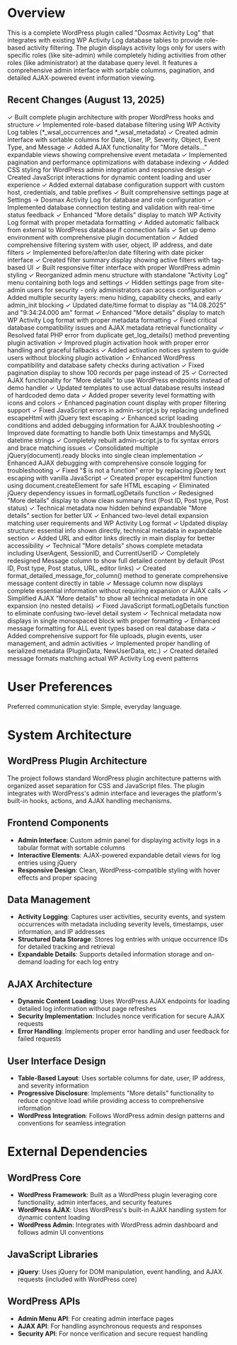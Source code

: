 # Overview

This is a complete WordPress plugin called "Dosmax Activity Log" that integrates with existing WP Activity Log database tables to provide role-based activity filtering. The plugin displays activity logs only for users with specific roles (like site-admin) while completely hiding activities from other roles (like administrator) at the database query level. It features a comprehensive admin interface with sortable columns, pagination, and detailed AJAX-powered event information viewing.

## Recent Changes (August 13, 2025)

✓ Built complete plugin architecture with proper WordPress hooks and structure
✓ Implemented role-based database filtering using WP Activity Log tables (*_wsal_occurrences and *_wsal_metadata)
✓ Created admin interface with sortable columns for Date, User, IP, Severity, Object, Event Type, and Message
✓ Added AJAX functionality for "More details..." expandable views showing comprehensive event metadata
✓ Implemented pagination and performance optimizations with database indexing
✓ Added CSS styling for WordPress admin integration and responsive design
✓ Created JavaScript interactions for dynamic content loading and user experience
✓ Added external database configuration support with custom host, credentials, and table prefixes
✓ Built comprehensive settings page at Settings → Dosmax Activity Log for database and role configuration
✓ Implemented database connection testing and validation with real-time status feedback
✓ Enhanced "More details" display to match WP Activity Log format with proper metadata formatting
✓ Added automatic fallback from external to WordPress database if connection fails
✓ Set up demo environment with comprehensive plugin documentation
✓ Added comprehensive filtering system with user, object, IP address, and date filters
✓ Implemented before/after/on date filtering with date picker interface
✓ Created filter summary display showing active filters with tag-based UI
✓ Built responsive filter interface with proper WordPress admin styling
✓ Reorganized admin menu structure with standalone "Activity Log" menu containing both logs and settings
✓ Hidden settings page from site-admin users for security - only administrators can access configuration
✓ Added multiple security layers: menu hiding, capability checks, and early admin_init blocking
✓ Updated date/time format to display as "14.08.2025" and "9:34:24.000 am" format
✓ Enhanced "More details" display to match WP Activity Log format with proper metadata formatting
✓ Fixed critical database compatibility issues and AJAX metadata retrieval functionality
✓ Resolved fatal PHP error from duplicate get_log_details() method preventing plugin activation
✓ Improved plugin activation hook with proper error handling and graceful fallbacks
✓ Added activation notices system to guide users without blocking plugin activation
✓ Enhanced WordPress compatibility and database safety checks during activation
✓ Fixed pagination display to show 100 records per page instead of 25
✓ Corrected AJAX functionality for "More details" to use WordPress endpoints instead of demo handler
✓ Updated templates to use actual database results instead of hardcoded demo data
✓ Added proper severity level formatting with icons and colors
✓ Enhanced pagination count display with proper filtering support
✓ Fixed JavaScript errors in admin-script.js by replacing undefined escapeHtml with jQuery text escaping
✓ Enhanced script loading conditions and added debugging information for AJAX troubleshooting
✓ Improved date formatting to handle both Unix timestamps and MySQL datetime strings
✓ Completely rebuilt admin-script.js to fix syntax errors and brace matching issues
✓ Consolidated multiple jQuery(document).ready blocks into single clean implementation
✓ Enhanced AJAX debugging with comprehensive console logging for troubleshooting
✓ Fixed "$ is not a function" error by replacing jQuery text escaping with vanilla JavaScript
✓ Created proper escapeHtml function using document.createElement for safe HTML escaping
✓ Eliminated jQuery dependency issues in formatLogDetails function
✓ Redesigned "More details" display to show clean summary first (Post ID, Post type, Post status)
✓ Technical metadata now hidden behind expandable "More details" section for better UX
✓ Enhanced two-level detail expansion matching user requirements and WP Activity Log format
✓ Updated display structure: essential info shown directly, technical metadata in expandable section
✓ Added URL and editor links directly in main display for better accessibility
✓ Technical "More details" shows complete metadata including UserAgent, SessionID, and CurrentUserID
✓ Completely redesigned Message column to show full detailed content by default (Post ID, Post type, Post status, URL, editor links)
✓ Created format_detailed_message_for_column() method to generate comprehensive message content directly in table
✓ Message column now displays complete essential information without requiring expansion or AJAX calls
✓ Simplified AJAX "More details" to show all technical metadata in one expansion (no nested details)
✓ Fixed JavaScript formatLogDetails function to eliminate confusing two-level detail system
✓ Technical metadata now displays in single monospaced block with proper formatting
✓ Enhanced message formatting for ALL event types based on real database data
✓ Added comprehensive support for file uploads, plugin events, user management, and admin activities
✓ Implemented proper handling of serialized metadata (PluginData, NewUserData, etc.)
✓ Created detailed message formats matching actual WP Activity Log event patterns

# User Preferences

Preferred communication style: Simple, everyday language.

# System Architecture

## WordPress Plugin Architecture
The project follows standard WordPress plugin architecture patterns with organized asset separation for CSS and JavaScript files. The plugin integrates with WordPress's admin interface and leverages the platform's built-in hooks, actions, and AJAX handling mechanisms.

## Frontend Components
- **Admin Interface**: Custom admin panel for displaying activity logs in a tabular format with sortable columns
- **Interactive Elements**: AJAX-powered expandable detail views for log entries using jQuery
- **Responsive Design**: Clean, WordPress-compatible styling with hover effects and proper spacing

## Data Management
- **Activity Logging**: Captures user activities, security events, and system occurrences with metadata including severity levels, timestamps, user information, and IP addresses
- **Structured Data Storage**: Stores log entries with unique occurrence IDs for detailed tracking and retrieval
- **Expandable Details**: Supports detailed information storage and on-demand loading for each log entry

## AJAX Architecture
- **Dynamic Content Loading**: Uses WordPress AJAX endpoints for loading detailed log information without page refreshes
- **Security Implementation**: Includes nonce verification for secure AJAX requests
- **Error Handling**: Implements proper error handling and user feedback for failed requests

## User Interface Design
- **Table-Based Layout**: Uses sortable columns for date, user, IP address, and severity information
- **Progressive Disclosure**: Implements "More details" functionality to reduce cognitive load while providing access to comprehensive information
- **WordPress Integration**: Follows WordPress admin design patterns and conventions for seamless integration

# External Dependencies

## WordPress Core
- **WordPress Framework**: Built as a WordPress plugin leveraging core functionality, admin interfaces, and security features
- **WordPress AJAX**: Uses WordPress's built-in AJAX handling system for dynamic content loading
- **WordPress Admin**: Integrates with WordPress admin dashboard and follows admin UI conventions

## JavaScript Libraries
- **jQuery**: Uses jQuery for DOM manipulation, event handling, and AJAX requests (included with WordPress core)

## WordPress APIs
- **Admin Menu API**: For creating admin interface pages
- **AJAX API**: For handling asynchronous requests and responses
- **Security API**: For nonce verification and secure request handling